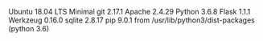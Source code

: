 Ubuntu 18.04 LTS Minimal
git 2.17.1
Apache 2.4.29
Python 3.6.8
Flask 1.1.1
Werkzeug 0.16.0
sqlite 2.8.17
pip 9.0.1 from /usr/lib/python3/dist-packages (python 3.6)
